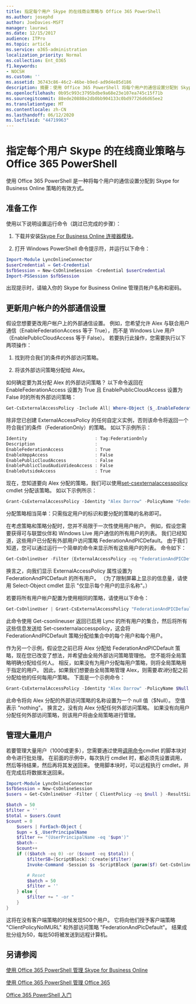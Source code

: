 ```yaml
---
title: 指定每个用户 Skype 的在线商业策略与 Office 365 PowerShell
ms.author: josephd
author: JoeDavies-MSFT
manager: laurawi
ms.date: 12/15/2017
audience: ITPro
ms.topic: article
ms.service: o365-administration
localization_priority: Normal
ms.collection: Ent_O365
f1.keywords:
- NOCSH
ms.custom: ''
ms.assetid: 36743c86-46c2-46be-b9ed-ad9d4e85d186
description: 摘要：使用 Office 365 PowerShell 将每个用户的通信设置分配到 Skype for Business Online 策略。
ms.openlocfilehash: 0b95c993c3795bdbe9a68e23e107ea745c15f71b
ms.sourcegitcommit: 88ede20888e2db0bb904133c0bd97726d6d65ee2
ms.translationtype: MT
ms.contentlocale: zh-CN
ms.lasthandoff: 06/12/2020
ms.locfileid: "44719963"
---
```

# <a name="assign-per-user-skype-for-business-online-policies-with-office-365-powershell"></a>指定每个用户 Skype 的在线商业策略与 Office 365 PowerShell

使用 Office 365 PowerShell 是一种将每个用户的通信设置分配到 Skype for Business Online 策略的有效方式。
  
## <a name="before-you-begin"></a>准备工作

使用以下说明设置运行命令（跳过已完成的步骤）：
  
1. 下载并安装[Skype For Business Online 连接器模块](https://www.microsoft.com/download/details.aspx?id=39366)。
    
2. 打开 Windows PowerShell 命令提示符，并运行以下命令： 
    
```powershell
Import-Module LyncOnlineConnector
$userCredential = Get-Credential
$sfbSession = New-CsOnlineSession -Credential $userCredential
Import-PSSession $sfbSession
```

出现提示时，请输入你的 Skype for Business Online 管理员帐户名称和密码。
    
## <a name="updating-external-communication-settings-for-a-user-account"></a>更新用户帐户的外部通信设置

假设您想要更改用户帐户上的外部通信设置。 例如，您希望允许 Alex 与联合用户通信（EnableFederationAccess 等于 True），而不是 Windows Live 用户（EnablePublicCloudAccess 等于 False）。 若要执行此操作，您需要执行以下两项操作：
  
1. 找到符合我们的条件的外部访问策略。
    
2. 将该外部访问策略分配给 Alex。
    
如何确定要为其分配 Alex 的外部访问策略？ 以下命令返回在 EnableFederationAccess 设置为 True 且 EnablePublicCloudAccess 设置为 False 时的所有外部访问策略：
  
```powershell
Get-CsExternalAccessPolicy -Include All| Where-Object {$_.EnableFederationAccess -eq $True -and $_.EnablePublicCloudAccess -eq $False}
```

除非您已创建 ExternalAccessPolicy 的任何自定义实例，否则该命令将返回一个符合我们的条件（FederationOnly）的策略。 如以下示例所示：
  
```powershell
Identity                          : Tag:FederationOnly
Description                       :
EnableFederationAccess            : True
EnableXmppAccess                  : False
EnablePublicCloudAccess           : False
EnablePublicCloudAudioVideoAccess : False
EnableOutsideAccess               : True
```

现在，您知道要向 Alex 分配的策略，我们可以使用[set-csexternalaccesspolicy](https://go.microsoft.com/fwlink/?LinkId=523974) cmdlet 分配该策略。 如以下示例所示：
  
```powershell
Grant-CsExternalAccessPolicy -Identity "Alex Darrow" -PolicyName "FederationOnly"
```

分配策略相当简单：只需指定用户的标识和要分配的策略的名称即可。 
  
在考虑策略和策略分配时，您并不局限于一次性使用用户帐户。 例如，假设您需要获得可与联盟伙伴和 Windows Live 用户通信的所有用户的列表。 我们已经知道，这些用户已分配有外部用户访问策略 FederationAndPICDefault。 由于我们知道，您可以通过运行一个简单的命令来显示所有这些用户的列表。 命令如下：
  
```powershell
Get-CsOnlineUser -Filter {ExternalAccessPolicy -eq "FederationAndPICDefault"} | Select-Object DisplayName
```

换言之，向我们显示 ExternalAccessPolicy 属性设置为 FederationAndPICDefault 的所有用户。 （为了限制屏幕上显示的信息量，请使用 Select-Object cmdlet 显示 "仅显示每个用户的显示名称"。） 
  
若要将所有用户帐户配置为使用相同的策略，请使用以下命令：
  
```powershell
Get-CsOnlineUser | Grant-CsExternalAccessPolicy "FederationAndPICDefault"
```

此命令使用 Get-csonlineuser 返回已启用 Lync 的所有用户的集合，然后将所有这些信息发送给 Set-csexternalaccesspolicy，这会将 FederationAndPICDefault 策略分配给集合中的每个用户和每个用户。
  
作为另一个示例，假设您之前已将 Alex 分配给 FederationAndPICDefault 策略，现在您已改变了想法，并希望由全局外部访问策略管理他。 您不能将全局策略明确分配给任何人。 相反，如果没有为用户分配每用户策略，则将全局策略用于指定的用户。 因此，如果我们想要由全局策略管理 Alex，则需要*取消*分配之前分配给他的任何每用户策略。 下面是一个示例命令：
  
```powershell
Grant-CsExternalAccessPolicy -Identity "Alex Darrow" -PolicyName $Null
```

此命令将向 Alex 分配的外部访问策略的名称设置为一个 null 值（$Null）。 空值表示 "nothing"。 换言之，没有向 Alex 分配任何外部访问策略。 如果没有向用户分配任何外部访问策略，则该用户将由全局策略进行管理。
  

## <a name="managing-large-numbers-of-users"></a>管理大量用户

若要管理大量用户（1000或更多），您需要通过使用[调用命令](https://docs.microsoft.com/powershell/module/microsoft.powershell.core/invoke-command?view=powershell-7)cmdlet 的脚本块对命令进行批处理。  在前面的示例中，每次执行 cmdlet 时，都必须先设置调用，然后等待结果，然后再将其发送回来。  使用脚本块时，可以远程执行 cmdlet，并在完成后将数据发送回来。 

```powershell
Import-Module LyncOnlineConnector
$sfbSession = New-CsOnlineSession
$users = Get-CsOnlineUser -Filter { ClientPolicy -eq $null } -ResultSize 500

$batch = 50
$filter = ''
$total = $users.Count
$count = 0
    $users | ForEach-Object {
    $upn = $_.UserPrincipalName
    $filter += "(UserPrincipalName -eq '$upn')"
    $batch--
    $count++
    if (($batch -eq 0) -or ($count -eq $total)) {
        $filterSB=[ScriptBlock]::Create($filter)
        Invoke-Command -Session $s -ScriptBlock {param($f) Get-CsOnlineUser -filter $f | Grant-CsClientPolicy -PolicyName "ClientPolicyNoIMURL" -Passthru | Grant-CsExternalAccessPolicy -PolicyName "FederationAndPICDefault"} -ArgumentList $filterSB

        # Reset
        $batch = 50
        $filter = ''
    } else {
        $filter += " -or "
    }
}
```

这将在没有客户端策略的时候发现500个用户。 它将向他们授予客户端策略 "ClientPolicyNoIMURL" 和外部访问策略 "FederationAndPicDefault"。 结果成批分组为50，每批50将被发送到远程计算机。
  
## <a name="see-also"></a>另请参阅

[使用 Office 365 PowerShell 管理 Skype for Business Online](manage-skype-for-business-online-with-office-365-powershell.md)
  
[使用 Office 365 PowerShell 管理 Office 365](manage-office-365-with-office-365-powershell.md)
  
[Office 365 PowerShell 入门](getting-started-with-office-365-powershell.md)
